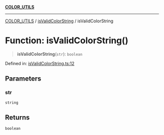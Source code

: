 [**COLOR_UTILS**](../../README.md)

***

[COLOR_UTILS](../../README.md) / [isValidColorString](../README.md) / isValidColorString

# Function: isValidColorString()

> **isValidColorString**(`str`): `boolean`

Defined in: [isValidColorString.ts:12](https://github.com/dailker/everyutil/blob/88c583cdd8386be54599315f93f88880d20b94f3/src/color/isValidColorString.ts#L12)

## Parameters

### str

`string`

## Returns

`boolean`
